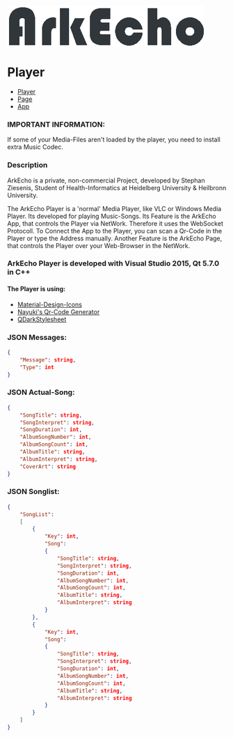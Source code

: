 ![Logo](player/arkecho_player/Resources/arkecho_logo/arkecho_logo_whole_dark.png)

# Player

- [Player](https://github.com/stephan-z/arkecho_player)
- [Page](https://github.com/stephan-z/arkecho_page)
- [App](https://github.com/stephan-z/arkecho_app)

### IMPORTANT INFORMATION:
If some of your Media-Files aren't loaded by the player, you need to install extra Music Codec.

### Description
ArkEcho is a private, non-commercial Project, developed by Stephan Ziesenis, Student of Health-Informatics at Heidelberg University & Heilbronn University.

The ArkEcho Player is a 'normal' Media Player, like VLC or Windows Media Player. Its developed for playing Music-Songs.
Its Feature is the ArkEcho App, that controls the Player via NetWork. Therefore it uses the WebSocket Protocoll.
To Connect the App to the Player, you can scan a Qr-Code in the Player or type the Address manually.
Another Feature is the ArkEcho Page, that controls the Player over your Web-Browser in the NetWork.

### ArkEcho Player is developed with Visual Studio 2015, Qt 5.7.0 in C++
#### The Player is using:
- [Material-Design-Icons](https://github.com/google/material-design-icons)
- [Nayuki's Qr-Code Generator](https://github.com/nayuki/QR-Code-generator)
- [QDarkStylesheet](https://github.com/ColinDuquesnoy/QDarkStyleSheet)

### JSON Messages:
```json
{
	"Message": string,
	"Type": int
}
```

### JSON Actual-Song:
```json
{
	"SongTitle": string,	
	"SongInterpret": string,
	"SongDuration": int,
	"AlbumSongNumber": int,
	"AlbumSongCount": int,
	"AlbumTitle": string,
	"AlbumInterpret": string,
	"CoverArt": string
}
```

### JSON Songlist:
```json
{
	"SongList":
	[
		{
			"Key": int,
			"Song": 
			{		
				"SongTitle": string,	
				"SongInterpret": string,
				"SongDuration": int,
				"AlbumSongNumber": int,
				"AlbumSongCount": int,
				"AlbumTitle": string,
				"AlbumInterpret": string
			}
		},
		{
			"Key": int,
			"Song": 
			{		
				"SongTitle": string,	
				"SongInterpret": string,
				"SongDuration": int,
				"AlbumSongNumber": int,
				"AlbumSongCount": int,
				"AlbumTitle": string,
				"AlbumInterpret": string
			}
		}
	]
}
```
